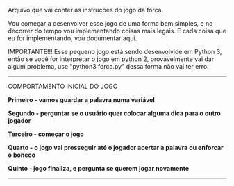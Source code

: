 Arquivo que vai conter as instruções do jogo da forca.

Vou começar a desenvolver esse jogo de uma forma bem simples, e no decorrer do tempo vou implementando coisas mais legais.
E cada coisa que eu for implementando, vou documentar aqui.

IMPORTANTE!!! 
  Esse pequeno jogo está sendo desenvolvide em Python 3, então se você for interpretar o jogo em python 2, provavelmente vai dar algum problema, use "python3 forca.py" dessa forma não vai ter erro.

--------------------------------------------------------------------------------------
COMPORTAMENTO INICIAL DO JOGO

**Primeiro - vamos guardar a palavra numa variável**

**Segundo - perguntar se o usuário quer colocar alguma dica para o outro jogador**

**Terceiro - começar o jogo**

**Quarto - o jogo vai prosseguir até o jogador acertar a palavra ou enforcar o boneco**

**Quinto - jogo finaliza, e pergunta se querem jogar novamente**

---------------------------------------------------------------------------------------
